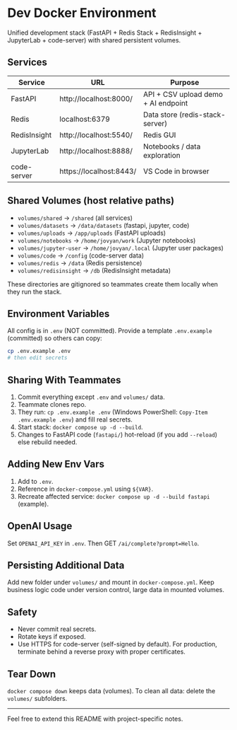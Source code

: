 # Dev Docker Environment

Unified development stack (FastAPI + Redis Stack + RedisInsight + JupyterLab + code-server) with shared persistent volumes.

## Services
| Service | URL | Purpose |
|---------|-----|---------|
| FastAPI | http://localhost:8000/ | API + CSV upload demo + AI endpoint |
| Redis | localhost:6379 | Data store (redis-stack-server) |
| RedisInsight | http://localhost:5540/ | Redis GUI |
| JupyterLab | http://localhost:8888/ | Notebooks / data exploration |
| code-server | https://localhost:8443/ | VS Code in browser |

## Shared Volumes (host relative paths)
- `volumes/shared` -> `/shared` (all services)
- `volumes/datasets` -> `/data/datasets` (fastapi, jupyter, code)
- `volumes/uploads` -> `/app/uploads` (FastAPI uploads)
- `volumes/notebooks` -> `/home/jovyan/work` (Jupyter notebooks)
- `volumes/jupyter-user` -> `/home/jovyan/.local` (Jupyter user packages)
- `volumes/code` -> `/config` (code-server data)
- `volumes/redis` -> `/data` (Redis persistence)
- `volumes/redisinsight` -> `/db` (RedisInsight metadata)

These directories are gitignored so teammates create them locally when they run the stack.

## Environment Variables
All config is in `.env` (NOT committed). Provide a template `.env.example` (committed) so others can copy:

```bash
cp .env.example .env
# then edit secrets
```

## Sharing With Teammates
1. Commit everything except `.env` and `volumes/` data.
2. Teammate clones repo.
3. They run: `cp .env.example .env` (Windows PowerShell: `Copy-Item .env.example .env`) and fill real secrets.
4. Start stack: `docker compose up -d --build`.
5. Changes to FastAPI code (`fastapi/`) hot-reload (if you add `--reload`) else rebuild needed.

## Adding New Env Vars
1. Add to `.env`.
2. Reference in `docker-compose.yml` using `${VAR}`.
3. Recreate affected service: `docker compose up -d --build fastapi` (example).

## OpenAI Usage
Set `OPENAI_API_KEY` in `.env`. Then GET `/ai/complete?prompt=Hello`.

## Persisting Additional Data
Add new folder under `volumes/` and mount in `docker-compose.yml`. Keep business logic code under version control, large data in mounted volumes.

## Safety
- Never commit real secrets.
- Rotate keys if exposed.
- Use HTTPS for code-server (self-signed by default). For production, terminate behind a reverse proxy with proper certificates.

## Tear Down
`docker compose down` keeps data (volumes). To clean all data: delete the `volumes/` subfolders.

---
Feel free to extend this README with project-specific notes.
